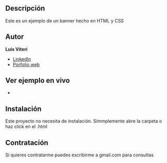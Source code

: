 ## Descripción
Este es un ejemplo de un banner hecho en HTML y CSS

## Autor
**Luis Viteri**

* [LinkedIn](https://www.linkedin.com/in/luis-viteri-a47471243)
* [Porfolio web]()

## Ver ejemplo en vivo
- []()
## Instalación
Este proyecto no necesita de instalación. Simmplemente abre la carpeta o haz click en el .html

## Contratación
Si quieres contratarme puedes escribirme a gmail.com para consultas
